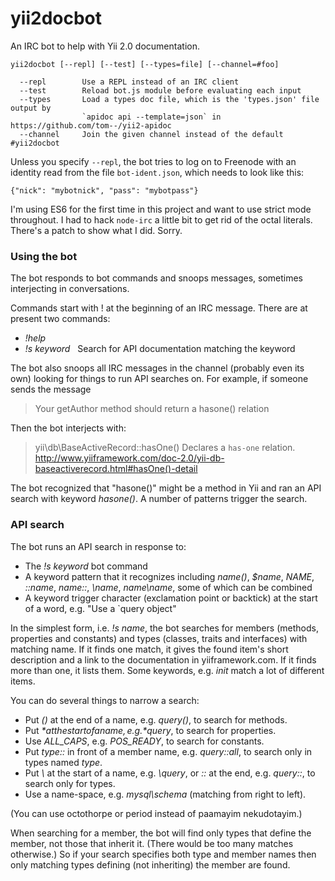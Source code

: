 # yii2docbot

An IRC bot to help with Yii 2.0 documentation.

    yii2docbot [--repl] [--test] [--types=file] [--channel=#foo]

      --repl        Use a REPL instead of an IRC client
      --test        Reload bot.js module before evaluating each input
      --types       Load a types doc file, which is the 'types.json' file output by
                    `apidoc api --template=json` in https://github.com/tom--/yii2-apidoc
      --channel     Join the given channel instead of the default #yii2docbot

Unless you specify `--repl`, the bot tries to log on to Freenode with an identity
read from the file `bot-ident.json`, which needs to look like this:

    {"nick": "mybotnick", "pass": "mybotpass"}

I'm using ES6 for the first time in this project and want to use strict mode throughout.
I had to hack `node-irc` a little bit to get rid of the octal literals. There's a patch
to show what I did. Sorry.

### Using the bot

The bot responds to bot commands and snoops messages, sometimes interjecting in
conversations.

Commands start with ! at the beginning of an IRC message. There are at present two commands:

- *!help*
- *!s keyword*   Search for API documentation matching the keyword

The bot also snoops all IRC messages in the channel (probably even its own) looking for things
to run API searches on. For example, if someone sends the message

> Your getAuthor method should return a hasone() relation

Then the bot interjects with:

> yii\db\BaseActiveRecord::hasOne() Declares a `has-one` relation. http://www.yiiframework.com/doc-2.0/yii-db-baseactiverecord.html#hasOne()-detail

The bot recognized that "hasone()" might be a method in Yii and ran an API search with
keyword *hasone()*. A number of patterns trigger the search.

### API search

The bot runs an API search in response to:

- The *!s keyword* bot command
- A keyword pattern that it recognizes including *name()*, *$name*, *NAME*, *::name*, *name::*, *\name*, *name\name*, some of which can be combined
- A keyword trigger character (exclamation point or backtick) at the start of a word, e.g.
"Use a \`query object"

In the simplest form, i.e. *!s name*, the bot searches for members (methods,
properties and constants) and types (classes, traits and interfaces) with matching name. If it finds
one match, it gives the found item's short description and a link to the documentation in yiiframework.com.
If it finds more than one, it lists them. Some keywords, e.g. *init* match a lot of different items.

You can do several things to narrow a search:

- Put *()* at the end of a name, e.g. *query()*, to search for methods.
- Put *$* at the start of a name, e.g. *$query*, to search for properties.
- Use *ALL_CAPS*, e.g. *POS_READY*, to search for constants.
- Put *type::* in front of a member name, e.g. *query::all*, to search only in types named *type*.
- Put *\\* at the start of a name, e.g. *\query*, or *::* at the end, e.g. *query::*, to search only for types.
- Use a name-space, e.g. *mysql\schema* (matching from right to left).

(You can use octothorpe or period instead of paamayim nekudotayim.)

When searching for a member, the bot will find only types that define the member, not
those that inherit it. (There would be too many matches otherwise.) So if your search
specifies both type and member names then only matching types defining (not inheriting)
the member are found.

